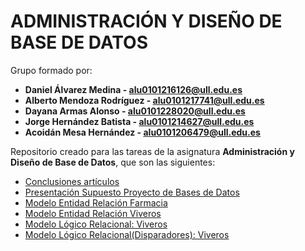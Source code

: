 # ADMINISTRACIÓN Y DISEÑO DE BASE DE DATOS

Grupo formado por:

 *  **Daniel Álvarez Medina - [ alu0101216126@ull.edu.es ](alu0101216126@ull.edu.es)**
 *  **Alberto Mendoza Rodríguez - [ alu0101217741@ull.edu.es ](alu0101217741@ull.edu.es)**
 *  **Dayana Armas Alonso - [ alu0101228020@ull.edu.es ](alu0101228020@ull.edu.es)**
 *  **Jorge Hernández Batista - [ alu0101214627@ull.edu.es ](alu0101214627@ull.edu.es)**
 *  **Acoidán Mesa Hernández - [ alu0101206479@ull.edu.es ](alu0101206479@ull.edu.es)**

Repositorio creado para las tareas de la asignatura **Administración y Diseño de Base de Datos**, que son las siguientes:
  * [Conclusiones artículos](https://github.com/alu0101216126/ADBDD/tree/main/Conclusiones%20art%C3%ADculos)
  * [Presentación Supuesto Proyecto de Bases de Datos](https://github.com/alu0101216126/ADBDD/blob/main/Presentaci%C3%B3n%20Supuesto%20Proyecto%20de%20Bases%20de%20Datos/An%C3%A1lisis%20del%20supuesto.md)
  * [Modelo Entidad Relación Farmacia](https://github.com/alu0101216126/ADBDD/blob/main/Modelo%20de%20Entidad-Relaci%C3%B3n%20Farmacia/Modelo%20de%20Entidad-Relaci%C3%B3n%20Farmacia.png)
  * [Modelo Entidad Relación Viveros](https://github.com/alu0101216126/ADBDD/blob/main/Modelo%20de%20Entidad-Relaci%C3%B3n%20Vivero/Modelo%20de%20Entidad-Relaci%C3%B3n%20Vivero.png)
  * [Modelo Lógico Relacional: Viveros](https://github.com/alu0101216126/ADBDD/tree/main/Modelo%20L%C3%B3gico%20Relacional%20Viveros)
  * [Modelo Lógico Relacional(Disparadores): Viveros](https://github.com/alu0101216126/ADBDD/tree/main/Modelo%20Lógico%20Relacional%20(Disparadores))

